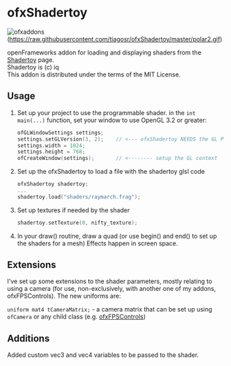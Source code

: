 # ofxShadertoy

![ofxaddons](https://raw.githubusercontent.com/tiagosr/ofxShadertoy/master/ofxaddons_thumbnail.png)
(https://raw.githubusercontent.com/tiagosr/ofxShadertoy/master/polar2.gif)

openFrameworks addon for loading and displaying shaders from the [Shadertoy](https://www.shadertoy.com) page.  
Shadertoy is (c) iq  
This addon is distributed under the terms of the MIT License.

## Usage

1. Set up your project to use the programmable shader.
   in the `int main(...)` function, set your window to use OpenGL 3.2 or greater:
   ```c++
   ofGLWindowSettings settings;
   settings.setGLVersion(3, 2);    // <--- ofxShadertoy NEEDS the GL Programmable Renderer
   settings.width = 1024;
   settings.height = 768;
   ofCreateWindow(settings);       // <-------- setup the GL context
   ```

2. Set up the ofxShadertoy to load a file with the shadertoy glsl code
   ```c++
   ofxShadertoy shadertoy;
   ...
   shadertoy.load("shaders/raymarch.frag");
   ```

3. Set up textures if needed by the shader
   ```c++
   shadertoy.setTexture(0, nifty_texture);
   ```

4. In your draw() routine, draw a quad (or use begin() and end() to set up the shaders for a mesh)
   Effects happen in screen space.

## Extensions

I've set up some extensions to the shader parameters, mostly relating to using a camera (for use, non-exclusively, with another one of my addons, ofxFPSControls). The new uniforms are:

`uniform mat4 tCameraMatrix;` - a camera matrix that can be set up using `ofCamera` or any child class (e.g. [ofxFPSControls](https://github.com/tiagosr/ofxFPSControls))

## Additions

Added custom vec3 and vec4 variables to be passed to the shader.
